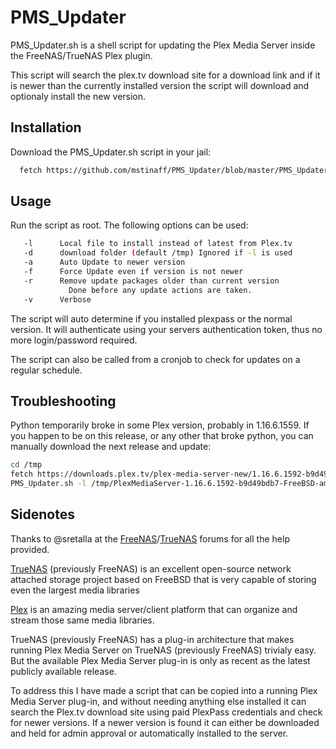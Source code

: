 # PMS_Updater

PMS_Updater.sh is a shell script for updating the Plex Media Server inside the FreeNAS/TrueNAS Plex plugin.

This script will search the plex.tv download site for a download link and if it is newer than the currently installed version the script will download and optionaly install the new version.


## Installation

Download the PMS_Updater.sh script in your jail:

```bash
  fetch https://github.com/mstinaff/PMS_Updater/blob/master/PMS_Updater.sh
```
## Usage

Run the script as root. The following options can be used:
```bash
   -l      Local file to install instead of latest from Plex.tv
   -d      download folder (default /tmp) Ignored if -l is used
   -a      Auto Update to newer version
   -f      Force Update even if version is not newer
   -r      Remove update packages older than current version
             Done before any update actions are taken.
   -v      Verbose
```
The script will auto determine if you installed plexpass or the normal version. It will authenticate using your servers authentication token, thus no more login/password required.

The script can also be called from a cronjob to check for updates on a regular schedule.


## Troubleshooting

Python temporarily broke in some Plex version, probably in 1.16.6.1559.
If you happen to be on this release, or any other that broke python, you
can manually download the next release and update:

```bash
cd /tmp
fetch https://downloads.plex.tv/plex-media-server-new/1.16.6.1592-b9d49bdb7/freebsd/PlexMediaServer-1.16.6.1592-b9d49bdb7-FreeBSD-amd64.tar.bz2
PMS_Updater.sh -l /tmp/PlexMediaServer-1.16.6.1592-b9d49bdb7-FreeBSD-amd64.tar.bz2
```

## Sidenotes

Thanks to @sretalla at the [FreeNAS](https://www.truenas.com/community)/[TrueNAS](https://www.truenas.com/community) forums for all the help provided.

[TrueNAS](https://www.truenas.com) (previously FreeNAS) is an excellent open-source network attached storage project based on FreeBSD that is very capable of storing even the largest media libraries

[Plex](https://www.plex.tv) is an amazing media server/client platform that can organize and stream those same media libraries.

TrueNAS (previously FreeNAS) has a plug-in architecture that makes running Plex Media Server on TrueNAS (previously FreeNAS) trivialy easy. But the available Plex Media Server plug-in is only as recent as the latest publicly available release.

To address this I have made a script that can be copied into a running Plex Media Server plug-in, and without needing anything else installed it can search the Plex.tv download site using paid PlexPass credentials and check for newer versions. If a newer version is found it can either be downloaded and held for admin approval or automatically installed to the server.